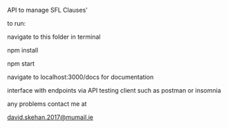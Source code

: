 API to manage SFL Clauses' 

to run: 

navigate to this folder in terminal

npm install 

npm start 

navigate to localhost:3000/docs for documentation

interface with endpoints via API testing client such as postman or insomnia

any problems contact me at

david.skehan.2017@mumail.ie
